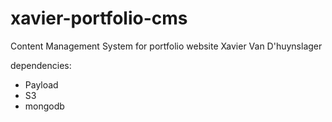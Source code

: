 # xavier-portfolio-cms

Content Management System for portfolio website Xavier Van D'huynslager

dependencies:

- Payload
- S3
- mongodb
